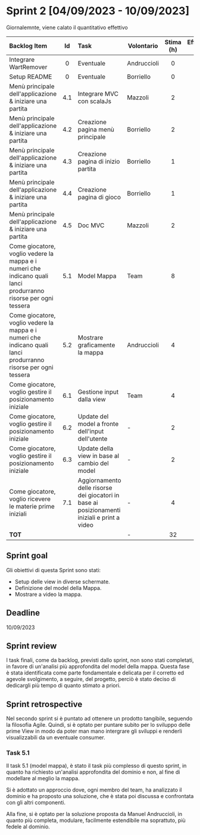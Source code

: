 # Sprint 2 [04/09/2023 - 10/09/2023]

Giornalemnte, viene calato il quantitativo effettivo

| Backlog Item                                                                                                    | Id  | Task                                                                                         | Volontario  | Stima (h) | Effettivo (h) | D1 | D2 | D3 | D4 | D5 | D6 | D7 |
|:----------------------------------------------------------------------------------------------------------------|:---:|:---------------------------------------------------------------------------------------------|-------------|:---------:|:-------------:|----|----|----|----|----|----|----|
| Integrare WartRemover                                                                                           |  0  | Eventuale                                                                                    | Andruccioli |     0     |       1       | 1  | 0  | 0  | 0  | 0  | 0  | 0  |
| Setup README                                                                                                    |  0  | Eventuale                                                                                    | Borriello   |     0     |       1       | 0  | 0  | 0  | 0  | 0  | 0  | 0  |
| Menù principale dell'applicazione & iniziare una partita                                                        | 4.1 | Integrare MVC con scalaJs                                                                    | Mazzoli     |     2     |       4       | 4  | 4  | 2  | 0  | 0  | 0  | 0  |
| Menù principale dell'applicazione & iniziare una partita                                                        | 4.2 | Creazione pagina menù principale                                                             | Borriello   |     2     |       2       | 0  | 0  | 0  | 0  | 0  | 0  | 0  |
| Menù principale dell'applicazione & iniziare una partita                                                        | 4.3 | Creazione pagina di inizio partita                                                           | Borriello   |     1     |       1       | 1  | 1  | 0  | 0  | 0  | 0  | 0  |
| Menù principale dell'applicazione & iniziare una partita                                                        | 4.4 | Creazione pagina di gioco                                                                    | Borriello   |     1     |       1       | 1  | 1  | 1  | 1  | 1  | 0  | 0  |
| Menù principale dell'applicazione & iniziare una partita                                                        | 4.5 | Doc MVC                                                                                      | Mazzoli     |     2     |       2       | 2  | 2  | 2  | 2  | 2  | 0  | 0  |
| Come giocatore, voglio vedere la mappa e i numeri che indicano quali lanci produrranno risorse per ogni tessera | 5.1 | Model Mappa                                                                                  | Team        |     8     |      20       | 16 | 12 | 8  | 4  | 0  | 0  | 0  |
| Come giocatore, voglio vedere la mappa e i numeri che indicano quali lanci produrranno risorse per ogni tessera | 5.2 | Mostrare graficamente la mappa                                                               | Andruccioli |     4     |       6       | 6  | 6  | 6  | 6  | 4  | 2  | 0  |
| Come giocatore, voglio gestire il posizionamento iniziale                                                       | 6.1 | Gestione input dalla view                                                                    | Team        |     4     |       2       | 4  | 4  | 4  | 4  | 4  | 4  | 2  |
| Come giocatore, voglio gestire il posizionamento iniziale                                                       | 6.2 | Update del model a fronte dell'input dell'utente                                             | -           |     2     |       -       | -  | -  | -  | -  | -  | -  | -  |
| Come giocatore, voglio gestire il posizionamento iniziale                                                       | 6.3 | Update della view in base al cambio del model                                                | -           |     2     |       -       | -  | -  | -  | -  | -  | -  | -  |
| Come giocatore, voglio ricevere le materie prime iniziali                                                       | 7.1 | Aggiornamento delle risorse dei giocatori in base ai posizionamenti iniziali e print a video | -           |     4     |       -       | -  | -  | -  | -  | -  | -  | -  |
| **TOT**                                                                                                         |     |                                                                                              | -           |    32     |      40       | 35 | 30 | 23 | 17 | 11 | 6  | 2  |

## Sprint goal

Gli obiettivi di questa Sprint sono stati:

- Setup delle view in diverse schermate.
- Definizione del model della Mappa.
- Mostrare a video la mappa.

## Deadline

10/09/2023

## Sprint review

I task finali, come da backlog, previsti dallo sprint, non sono stati completati, in favore di un'analisi più
approfondita del model della mappa. Questa fase è stata identificata come parte fondamentale e delicata per il corretto
ed agevole svolgimento, a seguire, del progetto, perciò è stato deciso di dedicargli più tempo di quanto stimato a
priori.

## Sprint retrospective

Nel secondo sprint si è puntato ad ottenere un prodotto tangibile, seguendo la filosofia Agile.
Quindi, si è optato per puntare subito per lo sviluppo delle prime View in modo da poter man mano intergrare gli
sviluppi e renderli visualizzabili da un eventuale consumer.

### Task 5.1

Il task 5.1 (model mappa), è stato il task più complesso di questo sprint, in quanto ha richiesto un'analisi
approfondita del dominio e non, al fine di modellare al meglio la mappa.

Si è adottato un approccio dove, ogni membro del team, ha analizzato il dominio e ha proposto una soluzione, che è stata
poi discussa e confrontata con gli altri componenti.

Alla fine, si è optato per la soluzione proposta da Manuel Andruccioli, in quanto più completa, modulare, facilmente
estendibile ma soprattuto, più fedele al dominio.
